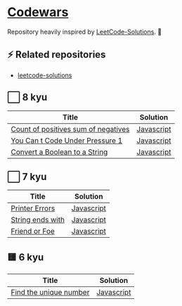 # [Codewars](https://www.codewars.com/)

Repository heavily inspired by [LeetCode-Solutions](https://github.com/kamyu104/LeetCode-Solutions). 💪

## ⚡ Related repositories

- [leetcode-solutions](https://github.com/enzoarguello512/leetcode-solutions)

## ⬜ 8 kyu

| Title                                                                                         | Solution                                                     |
| --------------------------------------------------------------------------------------------- | ------------------------------------------------------------ |
| [Count of positives sum of negatives](https://www.codewars.com/kata/576bb71bbbcf0951d5000044) | [Javascript](./8-kyu/count-of-positives-sum-of-negatives.js) |
| [You Can t Code Under Pressure 1](https://www.codewars.com/kata/53ee5429ba190077850011d4)     | [Javascript](./8-kyu/you-can-t-code-under-pressure-1.js)     |
| [Convert a Boolean to a String](https://www.codewars.com/kata/551b4501ac0447318f0009cd)       | [Javascript](./8-kyu/convert-a-boolean-to-a-string.js)       |

## ⬜ 7 kyu

| Title                                                                      | Solution                                   |
| -------------------------------------------------------------------------- | ------------------------------------------ |
| [Printer Errors](https://www.codewars.com/kata/56541980fa08ab47a0000040)   | [Javascript](./7-kyu/printer-errors.js)    |
| [String ends with](https://www.codewars.com/kata/51f2d1cafc9c0f745c00037d) | [Javascript](./7-kyu/string-ends-with-.js) |
| [Friend or Foe](https://www.codewars.com/kata/55b42574ff091733d900002f)    | [Javascript](./7-kyu/friend-or-foe-.js)    |

## 🟨 6 kyu

| Title                                                                            | Solution                                        |
| -------------------------------------------------------------------------------- | ----------------------------------------------- |
| [Find the unique number](https://www.codewars.com/kata/585d7d5adb20cf33cb000235) | [Javascript](./6-kyu/find-the-unique-number.js) |
